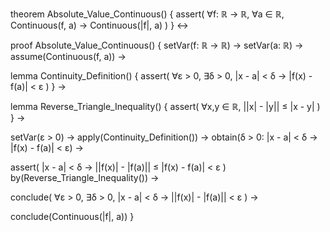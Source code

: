 theorem Absolute_Value_Continuous() {
  assert(
    ∀f: ℝ → ℝ,
    ∀a ∈ ℝ,
    Continuous(f, a) →
    Continuous(|f|, a)
  )
} ↔

proof Absolute_Value_Continuous() {
  setVar(f: ℝ → ℝ) →
  setVar(a: ℝ) →
  assume(Continuous(f, a)) →
  
  lemma Continuity_Definition() {
    assert(
      ∀ε > 0,
      ∃δ > 0,
      |x - a| < δ →
      |f(x) - f(a)| < ε
    )
  } →

  lemma Reverse_Triangle_Inequality() {
    assert(
      ∀x,y ∈ ℝ,
      ||x| - |y|| ≤ |x - y|
    )
  } →

  setVar(ε > 0) →
  apply(Continuity_Definition()) →
  obtain(δ > 0: |x - a| < δ → |f(x) - f(a)| < ε) →
  
  assert(
    |x - a| < δ →
    ||f(x)| - |f(a)|| ≤ |f(x) - f(a)| < ε
  ) by(Reverse_Triangle_Inequality()) →
  
  conclude(
    ∀ε > 0,
    ∃δ > 0,
    |x - a| < δ →
    ||f(x)| - |f(a)|| < ε
  ) →
  
  conclude(Continuous(|f|, a))
}